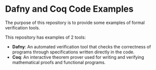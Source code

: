 # Dafny and Coq Code Examples

The purpose of this repository is to provide some examples of formal verification tools.

This repository has examples of 2 tools:
- **Dafny**: An automated verification tool that checks the correctness of programs through specifications written directly in the code.
- **Coq**: An interactive theorem prover used for writing and verifying mathematical proofs and functional programs.
